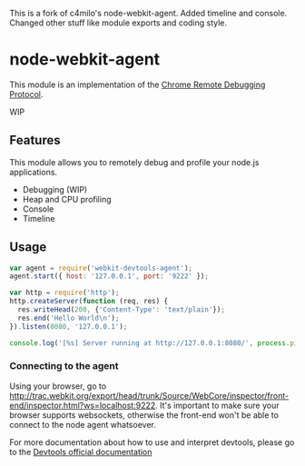 This is a fork of c4milo's node-webkit-agent. Added timeline and console. Changed other stuff like module exports and coding style.

# node-webkit-agent
This module is an implementation of the
[Chrome Remote Debugging Protocol](http://code.google.com/chrome/devtools/docs/protocol/1.0/index.html).

WIP

## Features
This module allows you to remotely debug and profile your node.js applications.

* Debugging (WIP)
* Heap and CPU profiling
* Console
* Timeline

## Usage
```javascript
var agent = require('webkit-devtools-agent');
agent.start({ host: '127.0.0.1', port: '9222' });

var http = require('http');
http.createServer(function (req, res) {
  res.writeHead(200, {'Content-Type': 'text/plain'});
  res.end('Hello World\n');
}).listen(8080, '127.0.0.1');

console.log('[%s] Server running at http://127.0.0.1:8080/', process.pid);
```
### Connecting to the agent

Using your browser, go to http://trac.webkit.org/export/head/trunk/Source/WebCore/inspector/front-end/inspector.html?ws=localhost:9222. It's important to make sure
your browser supports websockets, otherwise the front-end won't be able to connect to the node agent whatsoever.

For more documentation about how to use and interpret devtools, please go to the [Devtools official documentation](http://code.google.com/chrome/devtools/docs/overview.html)
